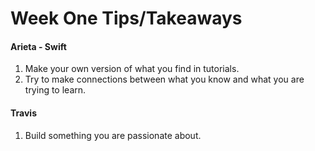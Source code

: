 # Week One Tips/Takeaways

#### Arieta - Swift
1. Make your own version of what you find in tutorials.
2. Try to make connections between what you know and what you are trying to learn.

#### Travis
1. Build something you are passionate about.
